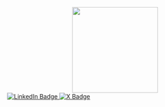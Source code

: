 <div id="header" align="center">
  <img src="https://i.giphy.com/media/v1.Y2lkPTc5MGI3NjExM3BlM3g2cGhsbmEyb2FrNG12M3duM2JpYzVjMHVqN2h4d3AzOHdsMCZlcD12MV9pbnRlcm5hbF9naWZfYnlfaWQmY3Q9cw/5eLDrEaRGHegx2FeF2/giphy.gif" width="200"/>
</div>
<div id="badges">
  <a href="linkedin.com/in/fzkhan19">
    <img src="https://img.shields.io/badge/LinkedIn-blue?style=for-the-badge&logo=linkedin&logoColor=white" alt="LinkedIn Badge"/>
  </a>
  <a href=x.com/unfaized__>
    <img src="https://img.shields.io/badge/Twitter-black?style=for-the-badge&logo=x&logoColor=white" alt="X Badge"/>
  </a>
</div>
